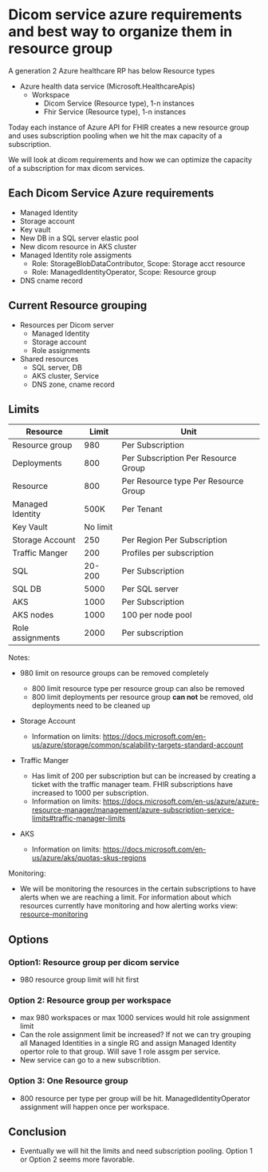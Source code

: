 # Dicom service azure requirements and best way to organize them in resource group

A generation 2 Azure healthcare RP has below Resource types

- Azure health data service (Microsoft.HealthcareApis)
    - Workspace
        - Dicom Service (Resource type), 1-n instances
        - Fhir Service (Resource type), 1-n instances

Today each instance of Azure API for FHIR creates a new resource group and uses subscription pooling when we hit the max capacity of a subscription.

We will look at dicom requirements and how we can optimize the capacity of a subscription for max dicom services. 

## Each Dicom Service Azure requirements

- Managed Identity 
- Storage account
- Key vault
- New DB in a SQL server elastic pool
- New dicom resource in AKS cluster
- Managed Identity role assigments
    - Role: StorageBlobDataContributor, Scope: Storage acct resource
    - Role: ManagedIdentityOperator, Scope: Resource group
- DNS cname record

## Current Resource grouping 

- Resources per Dicom server
    - Managed Identity
    - Storage account
    - Role assignments
- Shared resources
    - SQL server, DB
    - AKS cluster, Service
    - DNS zone, cname record

## Limits

| Resource | Limit | Unit  |
| -------- | ----- | ----- |
| Resource group | 980 | Per Subscription
| Deployments | 800 | Per Subscription Per Resource Group
| Resource | 800 | Per Resource type Per Resource Group
| Managed Identity | 500K | Per Tenant
| Key Vault | No limit |
| Storage Account | 250 | Per Region Per Subscription
| Traffic Manger|  200 | Profiles per subscription
| SQL   | 20-200 | Per Subscription
| SQL DB | 5000 | Per SQL server
| AKS | 1000 | Per Subscription
| AKS nodes | 1000 | 100 per node pool
| Role assignments | 2000 | Per subscription 

Notes:

- 980 limit on resource groups can be removed completely
    - 800 limit resource type per resource group can also be removed
    - 800 limit deployments per resource group **can not** be removed, old deployments need to be cleaned up
- Storage Account
    - Information on limits: https://docs.microsoft.com/en-us/azure/storage/common/scalability-targets-standard-account
- Traffic Manger
    - Has limit of 200 per subscription but can be increased by creating a ticket with the traffic manager team. FHIR subscriptions have increased to 1000 per subscription. 
    - Information on limits: https://docs.microsoft.com/en-us/azure/azure-resource-manager/management/azure-subscription-service-limits#traffic-manager-limits

- AKS
    - Information on limits: https://docs.microsoft.com/en-us/azure/aks/quotas-skus-regions

Monitoring:
- We will be monitoring the resources in the certain subscriptions to have alerts when we are reaching a limit. For information about which resources currently have monitoring and how alerting works view: [resource-monitoring](resource-monitoring.md)


## Options

### Option1: Resource group per dicom service

- 980 resource group limit will hit first

### Option 2: Resource group per workspace

- max 980 workspaces or max 1000 services would hit role assignment limit
- Can the role assignment limit be increased? If not we can try grouping all Managed Identities in a single RG and assign Managed Identity opertor role to that group. Will save 1 role assgm per service.
- New service can go to a new subscribtion.

### Option 3: One Resource group

- 800 resource per type per group will be hit. ManagedIdentityOperator assignment will happen once per workspace.

## Conclusion

-  Eventually we will hit the limits and need subscription pooling. Option 1 or Option 2 seems more favorable. 